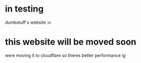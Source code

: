 # in testing
dumbstuff's website :o
# this website will be moved soon
were moving it to cloudflare so theres better performance ig
